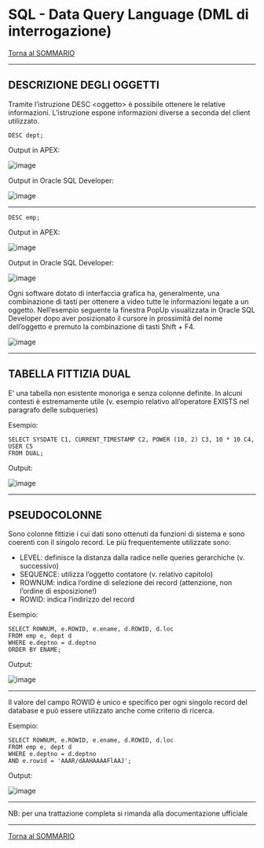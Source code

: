 # SQL - Data Query Language (DML di interrogazione)

[Torna al SOMMARIO](https://github.com/pmarconcini/DB_Oracle_Corso_Base/blob/master/000_sommario.md)

-----------------------------------
## DESCRIZIONE DEGLI OGGETTI

Tramite l’istruzione DESC \<oggetto> è possibile ottenere le relative informazioni. L’istruzione espone informazioni diverse a seconda del client utilizzato.

    DESC dept;
  	     
Output in APEX:

![image](https://github.com/pmarconcini/DB_Oracle_Corso_Base/assets/82878995/80d6230c-f57d-4f1c-826c-253ce1505b5a)


Output in Oracle SQL Developer:

![image](https://github.com/pmarconcini/DB_Oracle_Corso_Base/assets/82878995/cdf31513-6e2a-46d8-a8aa-760d39f3e122)

-----------------------------------

  	DESC emp;
  	 
Output in APEX:

![image](https://github.com/pmarconcini/DB_Oracle_Corso_Base/assets/82878995/348c32f6-1de9-4e83-8799-77a63127a428)


Output in Oracle SQL Developer:

![image](https://github.com/pmarconcini/DB_Oracle_Corso_Base/assets/82878995/56954437-e6a7-4144-a249-a0452111f050)


Ogni software dotato di interfaccia grafica ha, generalmente, una combinazione di tasti per ottenere a video tutte le informazioni legate a un oggetto. Nell’esempio seguente la finestra PopUp visualizzata in Oracle SQL Developer dopo aver posizionato il cursore in prossimità del nome dell’oggetto e premuto la combinazione di tasti Shift + F4.
 
![image](https://github.com/pmarconcini/DB_Oracle_Corso_Base/assets/82878995/ae612f7a-8cc1-461d-a964-b413bf27be47)


-----------------------------------
## TABELLA FITTIZIA DUAL

E’ una tabella non esistente monoriga e senza colonne definite. In alcuni contesti è estremamente utile (v. esempio relativo all’operatore EXISTS nel paragrafo delle subqueries)
 
Esempio:

  	SELECT SYSDATE C1, CURRENT_TIMESTAMP C2, POWER (10, 2) C3, 10 * 10 C4, USER C5
  	FROM DUAL;

Output:

![image](https://github.com/pmarconcini/DB_Oracle_Corso_Base/assets/82878995/593664b6-df1e-42a7-b89f-86f597075e02)


-----------------------------------
## PSEUDOCOLONNE

Sono colonne fittizie i cui dati sono ottenuti da funzioni di sistema e sono coerenti con il singolo record. Le più frequentemente utilizzate sono:

*	LEVEL: definisce la distanza dalla radice nelle queries gerarchiche (v. successivo)
*	SEQUENCE: utilizza l’oggetto contatore (v. relativo capitolo)
*	ROWNUM: indica l’ordine di selezione dei record (attenzione, non l’ordine di esposizione!)
*	ROWID: indica l’indirizzo del record

 
Esempio:

  	SELECT ROWNUM, e.ROWID, e.ename, d.ROWID, d.loc
  	FROM emp e, dept d
  	WHERE e.deptno = d.deptno
  	ORDER BY ENAME;

Output:

![image](https://github.com/pmarconcini/DB_Oracle_Corso_Base/assets/82878995/dc2aca04-06ac-4434-ac56-2dc1192dadb8)

-----------------------------------

Il valore del campo ROWID è unico e specifico per ogni singolo record del database e può essere utilizzato anche come criterio di ricerca. 
 
Esempio:

	SELECT ROWNUM, e.ROWID, e.ename, d.ROWID, d.loc
	FROM emp e, dept d
	WHERE e.deptno = d.deptno
	AND e.rowid = 'AAAR/dAAHAAAAFlAAJ';

Output:

![image](https://github.com/pmarconcini/DB_Oracle_Corso_Base/assets/82878995/9bf85112-1bb8-419e-bb14-62fd081ccd74)


    
-----------------------------------
NB: per una trattazione completa si rimanda alla documentazione ufficiale

-----------------------------------
[Torna al SOMMARIO](https://github.com/pmarconcini/DB_Oracle_Corso_Base/blob/master/000_sommario.md)

